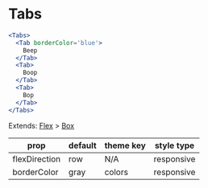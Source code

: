 # Tabs

```.jsx
<Tabs>
  <Tab borderColor='blue'>
    Beep
  </Tab>
  <Tab>
    Boop
  </Tab>
  <Tab>
    Bop
  </Tab>
</Tabs>

```



Extends: [Flex](/components/Flex) > [Box](/components/Box)

prop | default | theme key | style type
---|---|---|---
flexDirection | row | N/A | responsive
borderColor | gray | colors | responsive